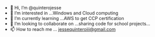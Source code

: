 - 👋 Hi, I’m @quinterojesse
- 👀 I’m interested in ...Windows and Cloud computing
- 🌱 I’m currently learning ...AWS to get CCP certification
- 💞️ I’m looking to collaborate on ...sharing code for school projects...
- 📫 How to reach me ... jessequinteroiii@gmail.com

<!---
quinterojesse/quinterojesse is a ✨ special ✨ repository because its `README.md` (this file) appears on your GitHub profile.
You can click the Preview link to take a look at your changes.
--->

